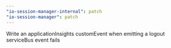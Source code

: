 ```yaml
---
"io-session-manager-internal": patch
"io-session-manager": patch
---
```


Write an applicationInsights customEvent when emitting a logout serviceBus event fails
